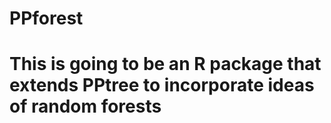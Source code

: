PPforest
========
This is going to be an R package that extends PPtree to incorporate ideas of random forests 
=======

